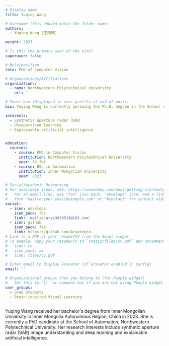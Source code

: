 ```yaml
---
# Display name
title: Yuqing Wang

# Username (this should match the folder name)
authors:
  - Yuqing Wang (王雨晴)

weight: 2023

# Is this the primary user of the site?
superuser: false

# Role/position
role: PhD of Computer Vision

# Organizations/Affiliations
organizations:
  - name: Northwestern Polytechnical University
    url: ''

# Short bio (displayed in user profile at end of posts)
bio: Yuqing Wang is currently pursuing the Ph.D. degree in the School of Automation at Northwestern Polytechnical University, Xian, China.

interests:
  - Synthetic aperture radar（SAR）
  - Unsupervised learning
  - Explainable artificial intelligence


education:
  courses:
    - course: PhD in Computer Vision
      institution: Northwestern Polytechnical University
      year: So far
    - course: BSc in Automation
      institution: Inner Mongolian University
      year: 2023

# Social/Academic Networking
# For available icons, see: https://wowchemy.com/docs/getting-started/page-builder/#icons
#   For an email link, use "fas" icon pack, "envelope" icon, and a link in the
#   form "mailto:your-email@example.com" or "#contact" for contact widget.
social:
  - icon: envelope
    icon_pack: fas
    link: 'mailto:arya3630519@163.com'
  - icon: github
    icon_pack: fab
    link: https://github.com/Aryabegin
# Link to a PDF of your resume/CV from the About widget.
# To enable, copy your resume/CV to `static/files/cv.pdf` and uncomment the lines below.
# - icon: cv
#   icon_pack: ai
#   link: files/cv.pdf

# Enter email to display Gravatar (if Gravatar enabled in Config)
email: ''

# Organizational groups that you belong to (for People widget)
#   Set this to `[]` or comment out if you are not using People widget.
user_groups:
  - Grad Students
  - Brain-inspired Visual Learning
---
```


Yuqing Wang received her bachelor's degree from Inner Mongolian University in Inner Mongolia Autonomous Region, China in 2023. She is currently a PhD candidate at the School of Automation, Northwestern Polytechnical University. Her research interests include synthetic aperture radar (SAR) image understanding and deep learning and explainable artificial intelligence.

